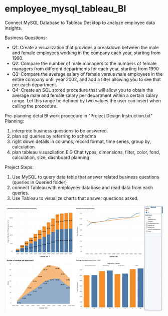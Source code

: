 # employee_mysql_tableau_BI

Connect MySQL Database to Tableau Desktop to analyze employee data insights.

Business Questions:


* Q1: Create a visualization that provides a breakdown between the male and female employees working in the company each year, starting from 1990. 
* Q2: Compare the number of male managers to the numbers of female managers from different departments for each year, starting from 1990
* Q3: Compare the average salary of female versus male employees in the entire company until year 2002, and add a filter allowing you to see that per each department.
* Q4: Create an SQL stored procedure that will allow you to obtain the average male and female salary per department within a certain salary range. Let this range be defined by two values the user can insert when calling the procedure.


Pre-planning detal BI work procedure in "Project Design Instruction.txt"
Planning:

1. interprete business questions to be answered.
2. plan sql queries by referring to schedma
3. right down details in columns, record format, time series, group by, calculation
4. plan tableau visuazliation E.G Chat types, dimensions, filter, color, fond, calculation, size, dashboard planning


Preject Steps:

1. Use MySQL to query data table that answer related business questions (queries in Queried folder)
2. connect Tableau with employees database and read data from each queries.
3. Use Tableau to visualize charts that answer questions asked.

![Dashboard](VizDashboard/BI_dashboard.png)











































